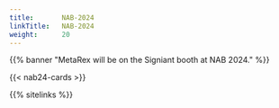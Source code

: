 ```yaml
---
title:       NAB-2024
linkTitle:   NAB-2024
weight:      20
---
```


{{% banner "MetaRex will be on the Signiant booth at NAB 2024." %}}

<div class="ui horizontal cards">
  {{< nab24-cards >}}
</div>

{{% sitelinks %}}
